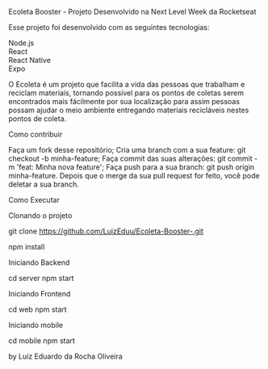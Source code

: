 Ecoleta Booster - Projeto Desenvolvido na Next Level Week da Rocketseat

Esse projeto foi desenvolvido com as seguintes tecnologias:

Node.js                                                                                                          
React                                                                                                           
React Native                                                                                                           
Expo

O Ecoleta é um projeto que facilita a vida das pessoas que trabalham e reciclam materiais, tornando possível para os pontos de coletas serem encontrados mais fácilmente por sua localização para assim pessoas possam ajudar o meio ambiente entregando materiais recicláveis nestes pontos de coleta.

Como contribuir

Faça um fork desse repositório;
Cria uma branch com a sua feature: git checkout -b minha-feature;
Faça commit das suas alterações: git commit -m 'feat: Minha nova feature';
Faça push para a sua branch: git push origin minha-feature.
Depois que o merge da sua pull request for feito, você pode deletar a sua branch.

Como Executar

Clonando o projeto

git clone https://github.com/LuizEduu/Ecoleta-Booster-.git

npm install

Iniciando Backend

cd server npm start

Iniciando Frontend

cd web npm start

Iniciando mobile

cd mobile npm start

by Luiz Eduardo da Rocha Oliveira

